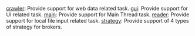 [crawler](https://github.com/zifa25796/CS-2212-Project/tree/main/2212/src/crawler): Provide support for web data related task.
[gui](https://github.com/zifa25796/CS-2212-Project/tree/main/2212/src/gui): Provide support for UI related task.
[main](https://github.com/zifa25796/CS-2212-Project/tree/main/2212/src/main): Provide support for Main Thread task.
[reader](https://github.com/zifa25796/CS-2212-Project/tree/main/2212/src/reader): Provide support for local file input related task.
[strategy](https://github.com/zifa25796/CS-2212-Project/tree/main/2212/src/strategy): Provide support of 4 types of strategy for brokers.